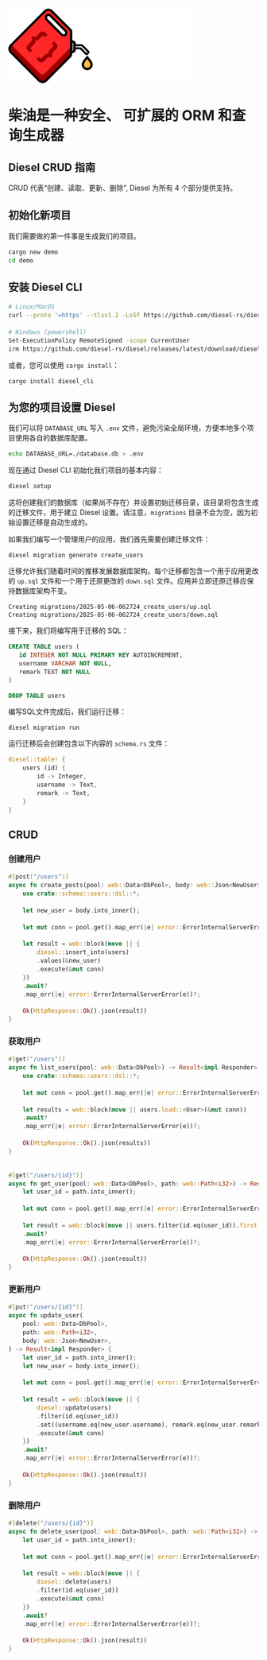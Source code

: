 <img src="./logo.svg"/>

# 柴油是一种安全、 可扩展的 ORM 和查询生成器

## Diesel CRUD 指南

CRUD 代表“创建、读取、更新、删除”, Diesel 为所有 4 个部分提供支持。

## 初始化新项目

我们需要做的第一件事是生成我们的项目。

```bash
cargo new demo
cd demo
```

## 安装 Diesel CLI

```bash
# Linux/MacOS
curl --proto '=https' --tlsv1.2 -LsSf https://github.com/diesel-rs/diesel/releases/latest/download/diesel_cli-installer.sh | sh

# Windows (powershell)
Set-ExecutionPolicy RemoteSigned -scope CurrentUser
irm https://github.com/diesel-rs/diesel/releases/latest/download/diesel_cli-installer.ps1 | iex
```

或者，您可以使用 `cargo install`：

```shell
cargo install diesel_cli
```

## 为您的项目设置 Diesel

我们可以将 `DATABASE_URL` 写入 `.env` 文件，避免污染全局环境，方便本地多个项目使用各自的数据库配置。

```bash 
echo DATABASE_URL=./database.db > .env
```

现在通过 Diesel CLI 初始化我们项目的基本内容：

```bash
diesel setup
```

这将创建我们的数据库（如果尚不存在）并设置初始迁移目录，该目录将包含生成的迁移文件，用于建立 Diesel 设置。请注意，`migrations`
目录不会为空，因为初始设置迁移是自动生成的。

如果我们编写一个管理用户的应用，我们首先需要创建迁移文件：

```shell
diesel migration generate create_users
```

迁移允许我们随着时间的推移发展数据库架构。每个迁移都包含一个用于应用更改的 `up.sql` 文件和一个用于还原更改的 `down.sql`
文件。应用并立即还原迁移应保持数据库架构不变。

```shell
Creating migrations/2025-05-06-062724_create_users/up.sql
Creating migrations/2025-05-06-062724_create_users/down.sql
```

接下来，我们将编写用于迁移的 SQL：

```up.sql
CREATE TABLE users (
   id INTEGER NOT NULL PRIMARY KEY AUTOINCREMENT,
   username VARCHAR NOT NULL,
   remark TEXT NOT NULL
)
```

```down.sql
DROP TABLE users
```

编写SQL文件完成后，我们运行迁移：

```shell
diesel migration run
```

运行迁移后会创建包含以下内容的 `schema.rs` 文件：

```rs
diesel::table! {
    users (id) {
        id -> Integer,
        username -> Text,
        remark -> Text,
    }
}
```

## CRUD

### 创建用户

```rust
#[post("/users")]
async fn create_posts(pool: web::Data<DbPool>, body: web::Json<NewUser>) -> Result<impl Responder> {
    use crate::schema::users::dsl::*;

    let new_user = body.into_inner();

    let mut conn = pool.get().map_err(|e| error::ErrorInternalServerError(e))?;

    let result = web::block(move || {
        diesel::insert_into(users)
        .values(&new_user)
        .execute(&mut conn)
    })
    .await?
    .map_err(|e| error::ErrorInternalServerError(e))?;

    Ok(HttpResponse::Ok().json(result))
}
```

### 获取用户

```rust
#[get("/users")]
async fn list_users(pool: web::Data<DbPool>) -> Result<impl Responder> {
    use crate::schema::users::dsl::*;

    let mut conn = pool.get().map_err(|e| error::ErrorInternalServerError(e))?;

    let results = web::block(move || users.load::<User>(&mut conn))
    .await?
    .map_err(|e| error::ErrorInternalServerError(e))?;

    Ok(HttpResponse::Ok().json(results))
}
```

```rust

#[get("/users/{id}")]
async fn get_user(pool: web::Data<DbPool>, path: web::Path<i32>) -> Result<impl Responder> {
    let user_id = path.into_inner();

    let mut conn = pool.get().map_err(|e| error::ErrorInternalServerError(e))?;

    let result = web::block(move || users.filter(id.eq(user_id)).first::<User>(&mut conn))
    .await?
    .map_err(|e| error::ErrorInternalServerError(e))?;

    Ok(HttpResponse::Ok().json(result))
}
```

### 更新用户

```rust
#[put("/users/{id}")]
async fn update_user(
    pool: web::Data<DbPool>,
    path: web::Path<i32>,
    body: web::Json<NewUser>,
) -> Result<impl Responder> {
    let user_id = path.into_inner();
    let new_user = body.into_inner();

    let mut conn = pool.get().map_err(|e| error::ErrorInternalServerError(e))?;

    let result = web::block(move || {
        diesel::update(users)
        .filter(id.eq(user_id))
        .set((username.eq(new_user.username), remark.eq(new_user.remark)))
        .execute(&mut conn)
    })
    .await?
    .map_err(|e| error::ErrorInternalServerError(e))?;

    Ok(HttpResponse::Ok().json(result))
}
```

### 删除用户

```rust
#[delete("/users/{id}")]
async fn delete_user(pool: web::Data<DbPool>, path: web::Path<i32>) -> Result<impl Responder> {
    let user_id = path.into_inner();

    let mut conn = pool.get().map_err(|e| error::ErrorInternalServerError(e))?;

    let result = web::block(move || {
        diesel::delete(users)
        .filter(id.eq(user_id))
        .execute(&mut conn)
    })
    .await?
    .map_err(|e| error::ErrorInternalServerError(e))?;

    Ok(HttpResponse::Ok().json(result))
}
```